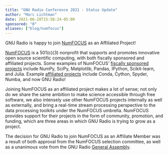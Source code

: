 ```yaml
---
title: "GNU Radio Conference 2021 - Status Update"
author: "Marc Lichtman"
date: 2021-06-28T15:58:24-05:00
sponsored: "0"
aliases: ["blog/numfocus"]
---
```


GNU Radio is happy to join [NumFOCUS](https://numfocus.org/) as an Affiliated Project!
<!--more-->
[NumFOCUS](https://numfocus.org/) is a 501(c)(3) nonprofit that supports and promotes innovative open source scientific computing, with both fiscally sponsored and affiliated projects.  Some examples of NumFOCUS' [fiscally sponsored projects](https://numfocus.org/sponsored-projects) include NumPy, SciPy, Matplotlib, Pandas, IPython, Scikit-learn, and Julia.  Example [affiliated projects](https://numfocus.org/sponsored-projects/affiliated-projects) include Conda, Cython, Spyder, Numba, and now GNU Radio!

Joining NumFOCUS as an affiliated project makes a lot of sense; not only do we share the same ambition to make science accessible through free software, we also intensely use other NumFOCUS projects internally as well as externally, and bring a real-time stream processing perspective to the data processing toolkits under the NumFOCUS umbrella.  NumFOCUS provides support for their projects in the form of community, promotion, and funding, which are three areas in which GNU Radio is trying to grow as a project.

The decision for GNU Radio to join NumFOCUS as an Affiliate Member was a result of both approval from the NumFOCUS selection committee, as well as a unanimous vote from the GNU Radio [General Assembly](https://www.gnuradio.org/about/organization/).
